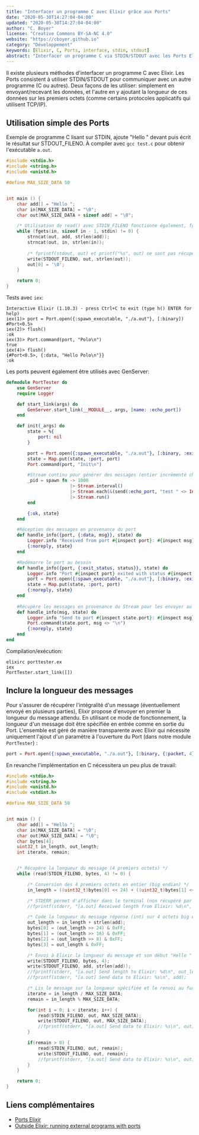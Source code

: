 ```yaml
---
title: "Interfacer un programme C avec Elixir grâce aux Ports"
date: "2020-05-30T14:27:04-04:00"
updated: "2020-05-30T14:27:04-04:00"
author: "C. Boyer"
license: "Creative Commons BY-SA-NC 4.0"
website: "https://cboyer.github.io"
category: "Développement"
keywords: [Elixir, C, Ports, interface, stdin, stdout]
abstract: "Interfacer un programme C via STDIN/STDOUT avec les Ports Elixir."
---
```


Il existe plusieurs méthodes d'interfacer un programme C avec Elixir. Les Ports consistent à utiliser STDIN/STDOUT pour communiquer avec un autre programme (C ou autres). 
Deux façons de les utiliser: simplement en envoyant/recevant les données, et l'autre en y ajoutant la longueur de ces données sur les premiers octets (comme certains protocoles applicatifs qui utilisent TCP/IP).


## Utilisation simple des Ports

Exemple de programme C lisant sur STDIN, ajoute "Hello " devant puis écrit le résultat sur STDOUT_FILENO.
À compiler avec `gcc test.c` pour obtenir l'exécutable `a.out`.

```C
#include <stdio.h>
#include <string.h>
#include <unistd.h>

#define MAX_SIZE_DATA 50


int main () {
    char add[] = "Hello ";
    char in[MAX_SIZE_DATA] = "\0";
    char out[MAX_SIZE_DATA + sizeof add] = "\0";

    /* Utilisation de read() avec STDIN_FILENO fonctionne également, fgets suppose l'utilisation de '\n' comme fin de chaîne */
    while (fgets(in, sizeof in - 1, stdin) != 0) {
        strncat(out, add, strlen(add));
        strncat(out, in, strlen(in));
  
        /* fprintf(stdout, out) et printf("%s", out) ne sont pas récupérés par Elixir */
        write(STDOUT_FILENO, out, strlen(out));
        out[0] = '\0';
    }

    return 0;
}
```


Tests avec `iex`:

```Console
Interactive Elixir (1.10.3) - press Ctrl+C to exit (type h() ENTER for help)
iex(1)> port = Port.open({:spawn_executable, "./a.out"}, [:binary])
#Port<0.5>
iex(2)> flush()
:ok
iex(3)> Port.command(port, "Polo\n")
true
iex(4)> flush()                     
{#Port<0.5>, {:data, "Hello Polo\n"}}
:ok
```


Les ports peuvent également être utilisés avec GenServer:

```Elixir
defmodule PortTester do
    use GenServer
    require Logger

    def start_link(args) do
        GenServer.start_link(__MODULE__, args, [name: :echo_port])
    end

    def init(_args) do
        state = %{
            port: nil
        }

        port = Port.open({:spawn_executable, "./a.out"}, [:binary, :exit_status])
        state = Map.put(state, :port, port)
        Port.command(port, "Init\n")

        #Stream continu pour générer des messages (entier incrémenté chaque seconde)
        _pid = spawn fn -> 1000
                        |> Stream.interval()
                        |> Stream.each(&(send(:echo_port, "test " <> Integer.to_string(&1))) ) 
                        |> Stream.run()
        end

        {:ok, state}
    end

    #Réception des messages en provenance du port
    def handle_info({port, {:data, msg}}, state) do
        Logger.info "Received from port #{inspect port}: #{inspect msg}"
        {:noreply, state}
    end

    #Redémarre le port au besoin
    def handle_info({port, {:exit_status, status}}, state) do
        Logger.info "Port #{inspect port} exited with status #{inspect status}, restarting..."
        port = Port.open({:spawn_executable, "./a.out"}, [:binary, :exit_status])
        state = Map.put(state, :port, port)
        {:noreply, state}
    end
    
    #Récupère les messages en provenance du Stream pour les envoyer au port
    def handle_info(msg, state) do
        Logger.info "Send to port #{inspect state.port}: #{inspect msg}"
        Port.command(state.port, msg <> "\n")
        {:noreply, state}
    end
end
```

Compilation/exécution:
```Console
elixirc porttester.ex
iex
PortTester.start_link([])
```

## Inclure la longueur des messages

Pour s'assurer de récupérer l'intégralité d'un message (éventuellement envoyé en plusieurs parties), Elixir propose d'envoyer en premier la longueur du message attendu.
En utilisant ce mode de fonctionnement, la longueur d'un message doit être spécifiée en entrée comme en sortie du Port.
L'ensemble est géré de manière transparente avec Elixir qui nécessite uniquement l'ajout d'un paramètre à l'ouverture du Port (dans notre module `PortTester`) :

```Elixir
port = Port.open({:spawn_executable, "./a.out"}, [:binary, {:packet, 4}, :exit_status])
```

En revanche l'implémentation en C nécessitera un peu plus de travail:

```C
#include <stdio.h>
#include <string.h>
#include <unistd.h>
#include <stdint.h>

#define MAX_SIZE_DATA 50


int main () {
    char add[] = "Hello ";
    char in[MAX_SIZE_DATA] = "\0";
    char out[MAX_SIZE_DATA] = "\0";
    char bytes[4];
    uint32_t in_length, out_length;
    int iterate, remain;


    /* Récupère la longueur du message (4 premiers octets) */
    while (read(STDIN_FILENO, bytes, 4) != 0) {

        /* Conversion des 4 premiers octets en entier (big endian) */
        in_length = ((uint32_t)bytes[0] << 24) + ((uint32_t)bytes[1] << 16) + ((uint32_t)bytes[2] << 8) + (uint32_t)bytes[3];

        /* STDERR permet d'afficher dans le terminal (non récupéré par Elixir) */
        //fprintf(stderr, "[a.out] Received length from Elixir: %d\n", in_length);

        /* Code la longueur du message réponse (int) sur 4 octets big endian */
        out_length = in_length + strlen(add);
        bytes[0] = (out_length >> 24) & 0xFF;
        bytes[1] = (out_length >> 16) & 0xFF;
        bytes[2] = (out_length >> 8) & 0xFF;
        bytes[3] = out_length & 0xFF;

        /* Envoi à Elixir la longueur du message et son début "Hello " */
        write(STDOUT_FILENO, bytes, 4);
        write(STDOUT_FILENO, add, strlen(add));
        //fprintf(stderr, "[a.out] Send length to Elixir: %d\n", out_length);
        //fprintf(stderr, "[a.out] Send data to Elixir: %s\n", add);

        /* Lis le message sur la longueur spécifiée et le renvoi au fur et à mesure (évite les buffers overflow) */
        iterate = in_length / MAX_SIZE_DATA;
        remain = in_length % MAX_SIZE_DATA;

        for(int i = 0; i < iterate; i++) {
            read(STDIN_FILENO, out, MAX_SIZE_DATA);
            write(STDOUT_FILENO, out, MAX_SIZE_DATA);
            //fprintf(stderr, "[a.out] Send data to Elixir: %s\n", out);
        }

        if(remain > 0) {
            read(STDIN_FILENO, out, remain);
            write(STDOUT_FILENO, out, remain);
            //fprintf(stderr, "[a.out] Send data to Elixir: %s\n", out);
        }
    }

    return 0;
}
```


## Liens complémentaires

 - [Ports Elixir](https://hexdocs.pm/elixir/Port.html)
 - [Outside Elixir: running external programs with ports](https://www.theerlangelist.com/article/outside_elixir)
